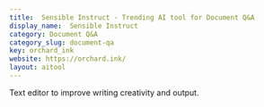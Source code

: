 ```yaml
---
title:  Sensible Instruct - Trending AI tool for Document Q&A
display_name:  Sensible Instruct
category: Document Q&A
category_slug: document-qa
key: orchard_ink
website: https://orchard.ink/
layout: aitool
---
```


Text editor to improve writing creativity and output.
